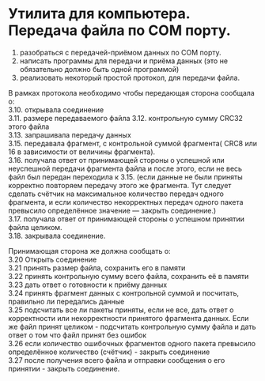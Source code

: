 # Утилита для компьютера. Передача файла по COM порту.

1. разобраться с передачей-приёмом данных по COM порту.
2. написать программы для передачи и приёма данных (это не обязательно должно быть одной программой)
3. реализовать некоторый простой протокол, для передачи файла.

В рамках протокола необходимо чтобы передающая сторона сообщала о:                                                        
3.10. открывала соединение                                                        
3.11. размере передаваемого файла
3.12. контрольную сумму CRC32 этого файла                                                        
3.13. запрашивала передачу данных                                                        
3.15. передавала фрагмент, с контрольной суммой фрагмента( CRC8 или 16 в зависимости от величины фрагмента).                                                  
3.16. получала ответ от принимающей стороны о успешной или неуспешной передачи фрагмента файла и после этого, если не весь файл был передан переходила к 
3.15. (если данные не были приняты корректно повторяем передачу этого же фрагмента. Тут следует сделать счётчик на максимальное количество передач одного фрагмента, и если количество некорректных передач одного пакета превысило определённое значение — закрыть соединение.)                                        
3.17. получала ответ от принимающей стороны о успешном принятии файла целиком.                                                        
3.18. закрывала соединение.                                                        

Принимающая сторона же должна сообщать о:                                                        
3.20 Открыть соединение                                                        
3.21 принять размер файла, сохранить его в памяти                                                        
3.22 принять контрольную сумму всего файла, сохранить её в памяти                                                        
3.23 дать ответ о готовности к приёму данных                                                        
3.24 принять фрагмент данных с контрольной суммой и посчитать, правильно ли передались данные                                                        
3.25 подсчитать все ли пакеты приняты, если не все, дать ответ о корректности или некорректности принятого фрагмента данных.  Если же файл принят целиком - подсчитать контрольную сумму файла и дать ответ о том что файл принят без ошибок                                                        
3.26 если количество ошибочных фрагментов одного пакета превысило определённое количество (счётчик) - закрыть соединение                                      
3.27 после получения всего файла и отправки сообщения о его принятии - закрыть соединение.